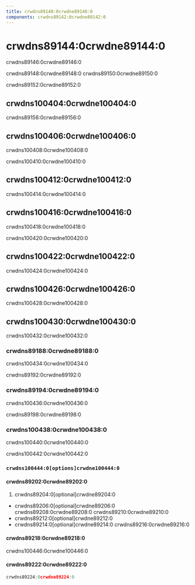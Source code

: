 ```yaml
---
title: crwdns89140:0crwdne89140:0
components: crwdns89142:0crwdne89142:0
---
```


# crwdns89144:0crwdne89144:0

<p class="description">crwdns89146:0crwdne89146:0</p>

crwdns89148:0crwdne89148:0 crwdns89150:0crwdne89150:0

crwdns89152:0crwdne89152:0

## crwdns100404:0crwdne100404:0

crwdns89156:0crwdne89156:0

## crwdns100406:0crwdne100406:0

crwdns100408:0crwdne100408:0

crwdns100410:0crwdne100410:0

## crwdns100412:0crwdne100412:0

crwdns100414:0crwdne100414:0

## crwdns100416:0crwdne100416:0

crwdns100418:0crwdne100418:0

crwdns100420:0crwdne100420:0

## crwdns100422:0crwdne100422:0

crwdns100424:0crwdne100424:0

## crwdns100426:0crwdne100426:0

crwdns100428:0crwdne100428:0

## crwdns100430:0crwdne100430:0

crwdns100432:0crwdne100432:0

### crwdns89188:0crwdne89188:0

crwdns100434:0crwdne100434:0

crwdns89192:0crwdne89192:0

### crwdns89194:0crwdne89194:0

crwdns100436:0crwdne100436:0

crwdns89198:0crwdne89198:0

### crwdns100438:0crwdne100438:0

crwdns100440:0crwdne100440:0

crwdns100442:0crwdne100442:0

### `crwdns100444:0[options]crwdne100444:0`

#### crwdns89202:0crwdne89202:0

1. crwdns89204:0[optional]crwdne89204:0

- crwdns89206:0[optional]crwdne89206:0 crwdns89208:0crwdne89208:0 crwdns89210:0crwdne89210:0
- crwdns89212:0[optional]crwdne89212:0
- crwdns89214:0[optional]crwdne89214:0 crwdns89216:0crwdne89216:0

#### crwdns89218:0crwdne89218:0

crwdns100446:0crwdne100446:0

#### crwdns89222:0crwdne89222:0

```jsx
crwdns89224:0crwdne89224:0
```